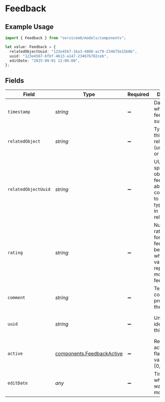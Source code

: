 # Feedback

## Example Usage

```typescript
import { Feedback } from "servicem8/models/components";

let value: Feedback = {
  relatedObjectUuid: "123e4567-16a3-4800-ac79-234675e15b0b",
  uuid: "123e4567-6fbf-4613-a147-23467b782ceb",
  editDate: "2025-09-01 12:00:00",
};
```

## Fields

| Field                                                                                                            | Type                                                                                                             | Required                                                                                                         | Description                                                                                                      | Example                                                                                                          |
| ---------------------------------------------------------------------------------------------------------------- | ---------------------------------------------------------------------------------------------------------------- | ---------------------------------------------------------------------------------------------------------------- | ---------------------------------------------------------------------------------------------------------------- | ---------------------------------------------------------------------------------------------------------------- |
| `timestamp`                                                                                                      | *string*                                                                                                         | :heavy_minus_sign:                                                                                               | Date and time when the feedback was submitted                                                                    |                                                                                                                  |
| `relatedObject`                                                                                                  | *string*                                                                                                         | :heavy_minus_sign:                                                                                               | Type of object this feedback relates to (usually 'job' or 'vendor')                                              |                                                                                                                  |
| `relatedObjectUuid`                                                                                              | *string*                                                                                                         | :heavy_minus_sign:                                                                                               | UUID of the specific object this feedback is about, corresponding to the object type specified in related_object | 123e4567-16a3-4800-ac79-234675e15b0b                                                                             |
| `rating`                                                                                                         | *string*                                                                                                         | :heavy_minus_sign:                                                                                               | Numeric rating value for the feedback, between 1-5 where higher values represent more positive feedback          |                                                                                                                  |
| `comment`                                                                                                        | *string*                                                                                                         | :heavy_minus_sign:                                                                                               | Text comments provided with the feedback                                                                         |                                                                                                                  |
| `uuid`                                                                                                           | *string*                                                                                                         | :heavy_minus_sign:                                                                                               | Unique identifier for this record                                                                                | 123e4567-6fbf-4613-a147-23467b782ceb                                                                             |
| `active`                                                                                                         | [components.FeedbackActive](../../models/components/feedbackactive.md)                                           | :heavy_minus_sign:                                                                                               | Record active/deleted flag.  Valid values are [0,1]                                                              |                                                                                                                  |
| `editDate`                                                                                                       | *any*                                                                                                            | :heavy_minus_sign:                                                                                               | Timestamp at which record was last modified                                                                      | 2025-09-01 12:00:00                                                                                              |